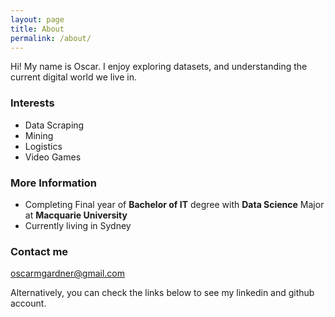 ```yaml
---
layout: page
title: About
permalink: /about/
---
```


Hi! My name is Oscar.
I enjoy exploring datasets, and understanding the current digital world we live in.

### Interests

- Data Scraping
- Mining
- Logistics
- Video Games

### More Information

- Completing Final year of **Bachelor of IT** degree with **Data Science** Major at **Macquarie University**
- Currently living in Sydney


### Contact me

[oscarmgardner@gmail.com](mailto:oscarmgardner@gmail.com)

Alternatively, you can check the links below to see my linkedin and github account.
